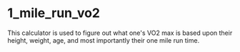 # 1_mile_run_vo2
This calculator is used to figure out what one's VO2 max is based upon their height, weight, age, and most importantly their one mile run time.

